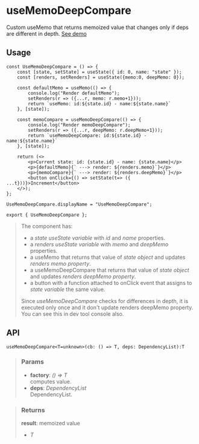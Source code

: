 # useMemoDeepCompare
Custom useMemo that returns memoized value that changes only if deps are different in depth. [See demo](https://ndriadev.github.io/react-tools/#/hooks/performance/useMemoDeepCompare)

## Usage

```tsx
const UseMemoDeepCompare = () => {
	const [state, setState] = useState({ id: 0, name: "state" });
	const [renders, setRenders] = useState({memo:0, deepMemo: 0});

	const defaultMemo = useMemo(() => {
		console.log("Render defaultMemo");
		setRenders(r => ({...r, memo: r.memo+1}));
		return `useMemo: id:${state.id} - name:${state.name}`
	}, [state]);

	const memoCompare = useMemoDeepCompare(() => {
		console.log("Render memoDeepCompare");
		setRenders(r => ({...r, deepMemo: r.deepMemo+1}));
		return `useMemoDeepCompare: id:${state.id} - name:${state.name}`
	}, [state]);

	return (<>
		<p>Current state: id: {state.id} - name: {state.name}</p>
		<p>{defaultMemo}{` ---> render: ${renders.memo}`}</p>
		<p>{memoCompare}{` ---> render: ${renders.deepMemo}`}</p>
		<button onClick={() => setState(t=> ({ ...t}))}>Increment</button>
	</>);
};

UseMemoDeepCompare.displayName = "UseMemoDeepCompare";

export { UseMemoDeepCompare };
```

> The component has:
> - a _state useState variable_ with _id_ and _name_ properties.
> - a _renders useState variable_ with _memo_ and _deepMemo_ properties.
> - a useMemo that returns that value of _state object_ and updates _renders memo property_.
> - a useMemoDeepCompare that returns that value of _state object_ and updates _renders deepMemo property_.
> - a button with a function attached to onClick event that assigns to _state variable_ the same value.
> 
> Since _useMemoDeepCompare_ checks for differences in depth, it is executed only once and it don't update renders deepMemo property. You can see this in dev tool console also.


## API

```tsx
useMemoDeepCompare<T=unknown>(cb: () => T, deps: DependencyList):T
```

> ### Params
>
> - __factory__: _() => T_  
computes value.
> - __deps__: _DependencyList_  
DependencyList.
>

> ### Returns
>
> __result__: memoized value
> - _T_  
>
